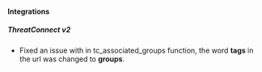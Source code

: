 
#### Integrations
##### ThreatConnect v2
- Fixed an issue with in tc_associated_groups function, the word **tags** in the url was changed to **groups**.
